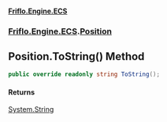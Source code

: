 #### [Friflo.Engine.ECS](index.md#'index')
### [Friflo.Engine.ECS](Friflo.Engine.ECS.md#'Friflo.Engine.ECS').[Position](Position.md#'Friflo.Engine.ECS.Position')

## Position.ToString() Method

```csharp
public override readonly string ToString();
```

#### Returns
[System.String](https://docs.microsoft.com/en-us/dotnet/api/System.String#'System.String')